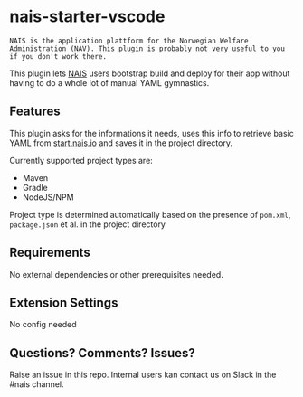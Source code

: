 # nais-starter-vscode

```NAIS is the application plattform for the Norwegian Welfare Administration (NAV). This plugin is probably not very useful to you if you don't work there.```

This plugin lets [NAIS](https://nais.io) users bootstrap build and deploy for their app without having to do a whole lot of manual YAML gymnastics. 

## Features

This plugin asks for the informations it needs, uses this info to retrieve basic YAML from [start.nais.io](https://start.nais.io) and saves it in the project directory.

Currently supported project types are:
- Maven
- Gradle
- NodeJS/NPM

Project type is determined automatically based on the presence of `pom.xml`, `package.json` et al. in the project directory

## Requirements

No external dependencies or other prerequisites needed.

## Extension Settings

No config needed

## Questions? Comments? Issues?

Raise an issue in this repo. Internal users kan contact us on Slack in the #nais channel.

